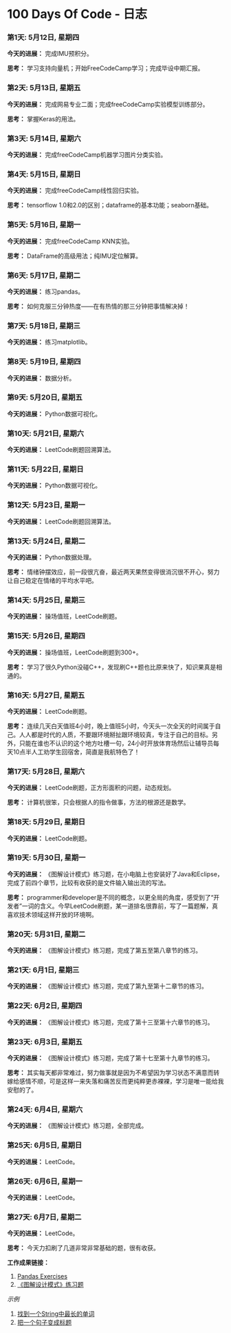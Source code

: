# 100 Days Of Code - 日志

### 第1天: 5月12日, 星期四

**今天的进展：** 完成IMU预积分。

**思考：** 学习支持向量机；开始FreeCodeCamp学习；完成毕设中期汇报。

### 第2天: 5月13日, 星期五

**今天的进展：** 完成网易专业二面；完成freeCodeCamp实验模型训练部分。

**思考：** 掌握Keras的用法。

### 第3天: 5月14日, 星期六

**今天的进展：** 完成freeCodeCamp机器学习图片分类实验。

### 第4天: 5月15日, 星期日

**今天的进展：** 完成freeCodeCamp线性回归实验。

**思考：** tensorflow 1.0和2.0的区别；dataframe的基本功能；seaborn基础。

### 第5天: 5月16日, 星期一

**今天的进展：** 完成freeCodeCamp KNN实验。

**思考：** DataFrame的高级用法；纯IMU定位解算。

### 第6天: 5月17日, 星期二

**今天的进展：** 练习pandas。

**思考：** 如何克服三分钟热度——在有热情的那三分钟把事情解决掉！

### 第7天: 5月18日, 星期三

**今天的进展：** 练习matplotlib。

### 第8天: 5月19日, 星期四

**今天的进展：** 数据分析。

### 第9天: 5月20日, 星期五

**今天的进展：** Python数据可视化。

### 第10天: 5月21日, 星期六

**今天的进展：** LeetCode刷题回溯算法。

### 第11天: 5月22日, 星期日

**今天的进展：** Python数据可视化。

### 第12天: 5月23日, 星期一

**今天的进展：** LeetCode刷题回溯算法。

### 第13天: 5月24日, 星期二

**今天的进展：** Python数据处理。

**思考：** 情绪钟摆效应，前一段很亢奋，最近两天果然变得很消沉很不开心，努力让自己稳定在情绪的平均水平吧。

### 第14天: 5月25日, 星期三

**今天的进展：** 操场值班，LeetCode刷题。

### 第15天: 5月26日, 星期四

**今天的进展：** 操场值班，LeetCode刷题到300+。

**思考：** 学习了很久Python没碰C++，发现刷C++题也比原来快了，知识果真是相通的。

### 第16天: 5月27日, 星期五

**今天的进展：** LeetCode刷题。

**思考：** 连续几天白天值班4小时，晚上值班5小时，今天头一次全天的时间属于自己。人人都是时代的人质，不要跟环境掰扯跟环境较真，专注于自己的目标。另外，只能在谁也不认识的这个地方吐槽一句，24小时开放体育场然后让辅导员每天10点半人工劝学生回宿舍，简直是我航特色了！

### 第17天: 5月28日, 星期六

**今天的进展：** LeetCode刷题，正方形面积的问题，动态规划。

**思考：** 计算机很笨，只会根据人的指令做事，方法的根源还是数学。

### 第18天: 5月29日, 星期日

**今天的进展：** LeetCode刷题。

### 第19天: 5月30日, 星期一

**今天的进展：** 《图解设计模式》练习题，在小电脑上也安装好了Java和Eclipse，完成了前四个章节，比较有收获的是文件输入输出流的写法。

**思考：** programmer和developer是不同的概念，以更全局的角度，感受到了“开发者”一词的含义。今早LeetCode刷题，某一道排名很靠前，写了一篇题解，真喜欢技术领域这样开放的环境啊。

### 第20天: 5月31日, 星期二

**今天的进展：** 《图解设计模式》练习题，完成了第五至第八章节的练习。

### 第21天: 6月1日, 星期三

**今天的进展：** 《图解设计模式》练习题，完成了第九至第十二章节的练习。

### 第22天: 6月2日, 星期四

**今天的进展：** 《图解设计模式》练习题，完成了第十三至第十六章节的练习。

### 第23天: 6月3日, 星期五

**今天的进展：** 《图解设计模式》练习题，完成了第十七至第十九章节的练习。

**思考：** 其实每天都非常难过，努力做事就是因为不希望因为学习状态不满意而转嫁给感情不顺，可是这样一来失落和痛苦反而更纯粹更赤裸裸，学习是唯一能给我安慰的了。

### 第24天: 6月4日, 星期六

**今天的进展：** 《图解设计模式》练习题，全部完成。

### 第25天: 6月5日, 星期日

**今天的进展：**  LeetCode。

### 第26天: 6月6日, 星期一

**今天的进展：**  LeetCode。

### 第27天: 6月7日, 星期二

**今天的进展：**  LeetCode。

**思考：** 今天力扣刷了几道非常非常基础的题，很有收获。

**工作成果链接：**
1. [Pandas Exercises](https://github.com/AshleyLi98/pandas_exercises)
2. [《图解设计模式》练习题](https://github.com/AshleyLi98/Design_Patterns)

*示例*

1. [找到一个String中最长的单词](https://www.freecodecamp.com/challenges/find-the-longest-word-in-a-string)
2. [把一个句子变成标题](https://www.freecodecamp.com/challenges/title-case-a-sentence)
